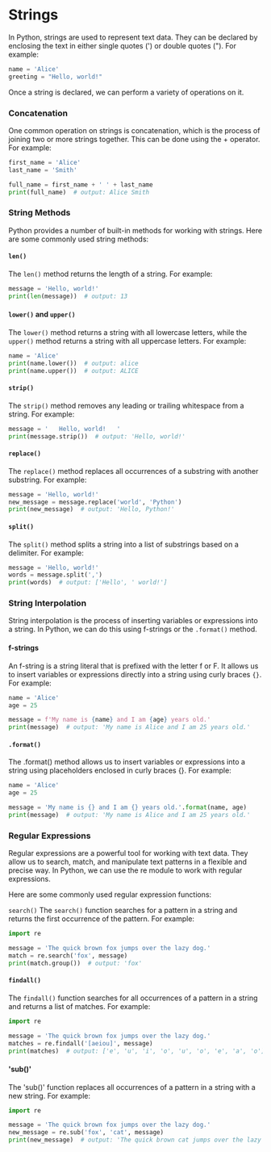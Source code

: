 # Strings

In Python, strings are used to represent text data. They can be declared by enclosing the text in either single quotes (') or double quotes ("). For example:

```python
name = 'Alice'
greeting = "Hello, world!"
```

Once a string is declared, we can perform a variety of operations on it.

### Concatenation

One common operation on strings is concatenation, which is the process of joining two or more strings together. This can be done using the + operator. For example:

```python
first_name = 'Alice'
last_name = 'Smith'

full_name = first_name + ' ' + last_name
print(full_name)  # output: Alice Smith
```

### String Methods

Python provides a number of built-in methods for working with strings. Here are some commonly used string methods:

#### `len()`

The `len()` method returns the length of a string. For example:

```python
message = 'Hello, world!'
print(len(message))  # output: 13
```

#### `lower()` and `upper()`

The `lower()` method returns a string with all lowercase letters, while the `upper()` method returns a string with all uppercase letters. For example:

```python
name = 'Alice'
print(name.lower())  # output: alice
print(name.upper())  # output: ALICE
```

#### `strip()`

The `strip()` method removes any leading or trailing whitespace from a string. For example:

```python
message = '   Hello, world!   '
print(message.strip())  # output: 'Hello, world!'
```

#### `replace()`

The `replace()` method replaces all occurrences of a substring with another substring. For example:

```python
message = 'Hello, world!'
new_message = message.replace('world', 'Python')
print(new_message)  # output: 'Hello, Python!'
```

#### `split()`

The `split()` method splits a string into a list of substrings based on a delimiter. For example:

```python
message = 'Hello, world!'
words = message.split(',')
print(words)  # output: ['Hello', ' world!']
```

### String Interpolation

String interpolation is the process of inserting variables or expressions into a string. In Python, we can do this using f-strings or the `.format()` method.

#### f-strings

An f-string is a string literal that is prefixed with the letter f or F. It allows us to insert variables or expressions directly into a string using curly braces `{}`. For example:

```python
name = 'Alice'
age = 25

message = f'My name is {name} and I am {age} years old.'
print(message)  # output: 'My name is Alice and I am 25 years old.'
```

#### `.format()`

The .format() method allows us to insert variables or expressions into a string using placeholders enclosed in curly braces {}. For example:

```python
name = 'Alice'
age = 25

message = 'My name is {} and I am {} years old.'.format(name, age)
print(message)  # output: 'My name is Alice and I am 25 years old.'
```

### Regular Expressions

Regular expressions are a powerful tool for working with text data. They allow us to search, match, and manipulate text patterns in a flexible and precise way. In Python, we can use the re module to work with regular expressions.

Here are some commonly used regular expression functions:

`search()`
The `search()` function searches for a pattern in a string and returns the first occurrence of the pattern. For example:

```python
import re

message = 'The quick brown fox jumps over the lazy dog.'
match = re.search('fox', message)
print(match.group())  # output: 'fox'
```

#### `findall()`

The `findall()` function searches for all occurrences of a pattern in a string and returns a list of matches. For example:

```python
import re

message = 'The quick brown fox jumps over the lazy dog.'
matches = re.findall('[aeiou]', message)
print(matches)  # output: ['e', 'u', 'i', 'o', 'u', 'o', 'e', 'a', 'o']
```

#### 'sub()'

The 'sub()' function replaces all occurrences of a pattern in a string with a new string. For example:

```python
import re

message = 'The quick brown fox jumps over the lazy dog.'
new_message = re.sub('fox', 'cat', message)
print(new_message)  # output: 'The quick brown cat jumps over the lazy dog.'
```
